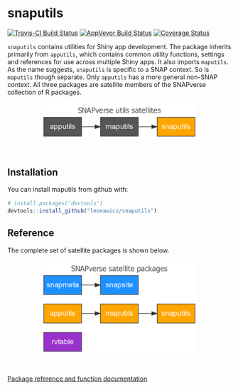 
<!-- README.md is generated from README.Rmd. Please edit that file -->
snaputils
=========

[![Travis-CI Build Status](https://travis-ci.org/leonawicz/snaputils.svg?branch=master)](https://travis-ci.org/leonawicz/snaputils) [![AppVeyor Build Status](https://ci.appveyor.com/api/projects/status/github/leonawicz/snaputils?branch=master&svg=true)](https://ci.appveyor.com/project/leonawicz/snaputils) [![Coverage Status](https://img.shields.io/codecov/c/github/leonawicz/snaputils/master.svg)](https://codecov.io/github/leonawicz/snaputils?branch=master)

`snaputils` contains utilities for Shiny app development. The package inherits primarily from `apputils`, which contains common utility functions, settings and references for use across multiple Shiny apps. It also imports `maputils`. As the name suggests, `snaputils` is specific to a SNAP context. So is `maputils` though separate. Only `apputils` has a more general non-SNAP context. All three packages are satellite members of the SNAPverse collection of R packages.

<p style="text-align:center;">
<img src="man/figures/sv_satellites_utils_snap.png" width=350>
</p>
<br>

Installation
------------

You can install maputils from github with:

``` r
# install.packages('devtools')
devtools::install_github("leonawicz/snaputils")
```

Reference
---------

The complete set of satellite packages is shown below.

<p style="text-align:center;">
<img src="man/figures/sv_satellites_all.png" width=350>
</p>
<br>

[Package reference and function documentation](https://leonawicz.github.io/snaputils/)

